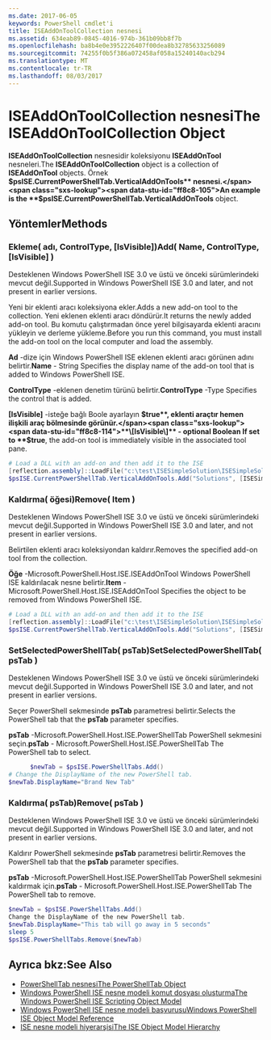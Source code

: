 ```yaml
---
ms.date: 2017-06-05
keywords: PowerShell cmdlet'i
title: ISEAddOnToolCollection nesnesi
ms.assetid: 634eab89-0845-4016-974b-361b09bb8f7b
ms.openlocfilehash: ba8b4e0e3952226407f00dea8b32785633256089
ms.sourcegitcommit: 74255f0b5f386a072458af058a15240140acb294
ms.translationtype: MT
ms.contentlocale: tr-TR
ms.lasthandoff: 08/03/2017
---
```

# <a name="the-iseaddontoolcollection-object"></a><span data-ttu-id="ff8c8-103">ISEAddOnToolCollection nesnesi</span><span class="sxs-lookup"><span data-stu-id="ff8c8-103">The ISEAddOnToolCollection Object</span></span>
  <span data-ttu-id="ff8c8-104">**ISEAddOnToolCollection** nesnesidir koleksiyonu **ISEAddOnTool** nesneleri.</span><span class="sxs-lookup"><span data-stu-id="ff8c8-104">The **ISEAddOnToolCollection** object is a collection of **ISEAddOnTool** objects.</span></span> <span data-ttu-id="ff8c8-105">Örnek **$psISE.CurrentPowerShellTab.VerticalAddOnTools** nesnesi.</span><span class="sxs-lookup"><span data-stu-id="ff8c8-105">An example is the **$psISE.CurrentPowerShellTab.VerticalAddOnTools** object.</span></span>

## <a name="methods"></a><span data-ttu-id="ff8c8-106">Yöntemler</span><span class="sxs-lookup"><span data-stu-id="ff8c8-106">Methods</span></span>

### <a name="add-name-controltype-isvisible-"></a><span data-ttu-id="ff8c8-107">Ekleme\( adı, ControlType, \[IsVisible\]\)</span><span class="sxs-lookup"><span data-stu-id="ff8c8-107">Add\( Name, ControlType, \[IsVisible\] \)</span></span>
  <span data-ttu-id="ff8c8-108">Desteklenen Windows PowerShell ISE 3.0 ve üstü ve önceki sürümlerindeki mevcut değil.</span><span class="sxs-lookup"><span data-stu-id="ff8c8-108">Supported in Windows PowerShell ISE 3.0 and later, and not present in earlier versions.</span></span> 

 <span data-ttu-id="ff8c8-109">Yeni bir eklenti aracı koleksiyona ekler.</span><span class="sxs-lookup"><span data-stu-id="ff8c8-109">Adds a new add-on tool to the collection.</span></span> <span data-ttu-id="ff8c8-110">Yeni eklenen eklenti aracı döndürür.</span><span class="sxs-lookup"><span data-stu-id="ff8c8-110">It returns the newly added add-on tool.</span></span> <span data-ttu-id="ff8c8-111">Bu komutu çalıştırmadan önce yerel bilgisayarda eklenti aracını yükleyin ve derleme yükleme.</span><span class="sxs-lookup"><span data-stu-id="ff8c8-111">Before you run this command, you must install the add-on tool on the local computer and load the assembly.</span></span>

 <span data-ttu-id="ff8c8-112">**Ad** -dize için Windows PowerShell ISE eklenen eklenti aracı görünen adını belirtir.</span><span class="sxs-lookup"><span data-stu-id="ff8c8-112">**Name** - String Specifies the display name of the add-on tool that is added to Windows PowerShell ISE.</span></span>

 <span data-ttu-id="ff8c8-113">**ControlType** -eklenen denetim türünü belirtir.</span><span class="sxs-lookup"><span data-stu-id="ff8c8-113">**ControlType** -Type Specifies the control that is added.</span></span>

 <span data-ttu-id="ff8c8-114">**\[IsVisible\]**  -isteğe bağlı Boole ayarlayın **$true**, eklenti araçtır hemen ilişkili araç bölmesinde görünür.</span><span class="sxs-lookup"><span data-stu-id="ff8c8-114">**\[IsVisible\]** - optional Boolean If set to **$true**, the add-on tool is immediately visible in the associated tool pane.</span></span>

```powershell
# Load a DLL with an add-on and then add it to the ISE
[reflection.assembly]::LoadFile("c:\test\ISESimpleSolution\ISESimpleSolution.dll")
$psISE.CurrentPowerShellTab.VerticalAddOnTools.Add("Solutions", [ISESimpleSolution.Solution], $true)
```

### <a name="remove-item-"></a><span data-ttu-id="ff8c8-115">Kaldırma\( öğesi\)</span><span class="sxs-lookup"><span data-stu-id="ff8c8-115">Remove\( Item \)</span></span>
  <span data-ttu-id="ff8c8-116">Desteklenen Windows PowerShell ISE 3.0 ve üstü ve önceki sürümlerindeki mevcut değil.</span><span class="sxs-lookup"><span data-stu-id="ff8c8-116">Supported in Windows PowerShell ISE 3.0 and later, and not present in earlier versions.</span></span> 

 <span data-ttu-id="ff8c8-117">Belirtilen eklenti aracı koleksiyondan kaldırır.</span><span class="sxs-lookup"><span data-stu-id="ff8c8-117">Removes the specified add-on tool from the collection.</span></span>

 <span data-ttu-id="ff8c8-118">**Öğe** -Microsoft.PowerShell.Host.ISE.ISEAddOnTool Windows PowerShell ISE kaldırılacak nesne belirtir.</span><span class="sxs-lookup"><span data-stu-id="ff8c8-118">**Item** - Microsoft.PowerShell.Host.ISE.ISEAddOnTool Specifies the object to be removed from Windows PowerShell ISE.</span></span>

```powershell
# Load a DLL with an add-on and then add it to the ISE
[reflection.assembly]::LoadFile("c:\test\ISESimpleSolution\ISESimpleSolution.dll")
$psISE.CurrentPowerShellTab.VerticalAddOnTools.Add("Solutions", [ISESimpleSolution.Solution], $true)
```

### <a name="setselectedpowershelltab-pstab-"></a><span data-ttu-id="ff8c8-119">SetSelectedPowerShellTab\( psTab\)</span><span class="sxs-lookup"><span data-stu-id="ff8c8-119">SetSelectedPowerShellTab\( psTab \)</span></span>
  <span data-ttu-id="ff8c8-120">Desteklenen Windows PowerShell ISE 3.0 ve üstü ve önceki sürümlerindeki mevcut değil.</span><span class="sxs-lookup"><span data-stu-id="ff8c8-120">Supported in Windows PowerShell ISE 3.0 and later, and not present in earlier versions.</span></span> 

 <span data-ttu-id="ff8c8-121">Seçer PowerShell sekmesinde **psTab** parametresi belirtir.</span><span class="sxs-lookup"><span data-stu-id="ff8c8-121">Selects the PowerShell tab that the **psTab** parameter specifies.</span></span>

 <span data-ttu-id="ff8c8-122">**psTab** -Microsoft.PowerShell.Host.ISE.PowerShellTab PowerShell sekmesini seçin.</span><span class="sxs-lookup"><span data-stu-id="ff8c8-122">**psTab** - Microsoft.PowerShell.Host.ISE.PowerShellTab The PowerShell tab to select.</span></span>

```powershell
      $newTab = $psISE.PowerShellTabs.Add()
# Change the DisplayName of the new PowerShell tab. 
$newTab.DisplayName="Brand New Tab"
```

### <a name="remove-pstab-"></a><span data-ttu-id="ff8c8-123">Kaldırma\( psTab\)</span><span class="sxs-lookup"><span data-stu-id="ff8c8-123">Remove\( psTab \)</span></span>
  <span data-ttu-id="ff8c8-124">Desteklenen Windows PowerShell ISE 3.0 ve üstü ve önceki sürümlerindeki mevcut değil.</span><span class="sxs-lookup"><span data-stu-id="ff8c8-124">Supported in Windows PowerShell ISE 3.0 and later, and not present in earlier versions.</span></span> 

 <span data-ttu-id="ff8c8-125">Kaldırır PowerShell sekmesinde **psTab** parametresi belirtir.</span><span class="sxs-lookup"><span data-stu-id="ff8c8-125">Removes the PowerShell tab that the **psTab** parameter specifies.</span></span>

 <span data-ttu-id="ff8c8-126">**psTab** -Microsoft.PowerShell.Host.ISE.PowerShellTab PowerShell sekmesini kaldırmak için.</span><span class="sxs-lookup"><span data-stu-id="ff8c8-126">**psTab** - Microsoft.PowerShell.Host.ISE.PowerShellTab The PowerShell tab to remove.</span></span>

```powershell
$newTab = $psISE.PowerShellTabs.Add()
Change the DisplayName of the new PowerShell tab. 
$newTab.DisplayName="This tab will go away in 5 seconds" 
sleep 5 
$psISE.PowerShellTabs.Remove($newTab)
```

## <a name="see-also"></a><span data-ttu-id="ff8c8-127">Ayrıca bkz:</span><span class="sxs-lookup"><span data-stu-id="ff8c8-127">See Also</span></span>
- [<span data-ttu-id="ff8c8-128">PowerShellTab nesnesi</span><span class="sxs-lookup"><span data-stu-id="ff8c8-128">The PowerShellTab Object</span></span>](The-PowerShellTab-Object.md) 
- [<span data-ttu-id="ff8c8-129">Windows PowerShell ISE nesne modeli komut dosyası oluşturma</span><span class="sxs-lookup"><span data-stu-id="ff8c8-129">The Windows PowerShell ISE Scripting Object Model</span></span>](The-Windows-PowerShell-ISE-Scripting-Object-Model.md) 
- [<span data-ttu-id="ff8c8-130">Windows PowerShell ISE nesne modeli başvurusu</span><span class="sxs-lookup"><span data-stu-id="ff8c8-130">Windows PowerShell ISE Object Model Reference</span></span>](Windows-PowerShell-ISE-Object-Model-Reference.md) 
- [<span data-ttu-id="ff8c8-131">ISE nesne modeli hiyerarşisi</span><span class="sxs-lookup"><span data-stu-id="ff8c8-131">The ISE Object Model Hierarchy</span></span>](The-ISE-Object-Model-Hierarchy.md)

  
